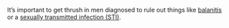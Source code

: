 It’s important to get thrush in men diagnosed to rule out things like
[balanitis](http://www.nhs.uk/Conditions/Balanitis/Pages/Introduction.aspx) or a
[sexually transmitted infection (STI)](http://www.nhs.uk/Conditions/Sexually-transmitted-infections/Pages/Introduction.aspx).
